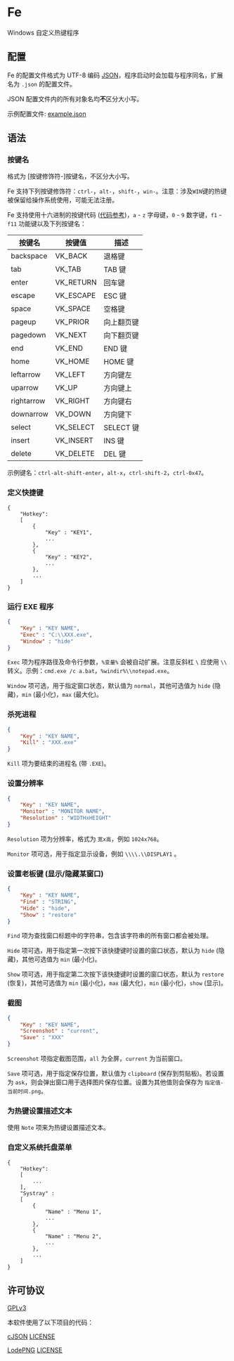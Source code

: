 # Fe

Windows 自定义热键程序

## 配置

Fe 的配置文件格式为 UTF-8 编码 [JSON](https://www.json.org/)，程序启动时会加载与程序同名，扩展名为 `.json` 的配置文件。

JSON 配置文件内的所有对象名均**不**区分大小写。

示例配置文件: [example.json](https://github.com/a1ive/fe/blob/master/example.json)

## 语法

### 按键名

格式为 [按键修饰符-]按键名，不区分大小写。

Fe 支持下列按键修饰符：`ctrl-`，`alt-`，`shift-`，`win-`。注意：涉及`WIN`键的热键被保留给操作系统使用，可能无法注册。

Fe 支持使用十六进制的按键代码 ([代码参考](https://docs.microsoft.com/en-us/windows/win32/inputdev/virtual-key-codes))，`a` - `z` 字母键，`0` - `9` 数字键，`f1` - `f11` 功能键以及下列按键名：

| 按键名     | 按键值    | 描述       |
| ---------- | --------- | ---------- |
| backspace  | VK_BACK   | 退格键     |
| tab        | VK_TAB    | TAB 键     |
| enter      | VK_RETURN | 回车键     |
| escape     | VK_ESCAPE | ESC 键     |
| space      | VK_SPACE  | 空格键     |
| pageup     | VK_PRIOR  | 向上翻页键 |
| pagedown   | VK_NEXT   | 向下翻页键 |
| end        | VK_END    | END 键     |
| home       | VK_HOME   | HOME 键    |
| leftarrow  | VK_LEFT   | 方向键左   |
| uparrow    | VK_UP     | 方向键上   |
| rightarrow | VK_RIGHT  | 方向键右   |
| downarrow  | VK_DOWN   | 方向键下   |
| select     | VK_SELECT | SELECT 键  |
| insert     | VK_INSERT | INS 键     |
| delete     | VK_DELETE | DEL 键     |

示例键名：`ctrl-alt-shift-enter`，`alt-x`，`ctrl-shift-2`，`ctrl-0x47`。

### 定义快捷键

```
{
	"Hotkey":
	[
		{
			"Key" : "KEY1",
			...
		},
		{
			"Key" : "KEY2",
			...
		},
        ...
	]
}
```

### 运行 EXE 程序

```json
{
	"Key" : "KEY NAME",
	"Exec" : "C:\\XXX.exe",
	"Window" : "hide"
}
```

`Exec` 项为程序路径及命令行参数，`%变量%` 会被自动扩展。注意反斜杠 `\` 应使用 `\\` 转义。示例：`cmd.exe /c a.bat`，`%windir%\\notepad.exe`。

`Window` 项可选，用于指定窗口状态，默认值为 `normal`，其他可选值为 `hide` (隐藏)，`min` (最小化)，`max` (最大化)。

### 杀死进程

```json
{
	"Key" : "KEY NAME",
	"Kill" : "XXX.exe"
}
```

`Kill` 项为要结束的进程名 (带 `.EXE`)。

### 设置分辨率

```json
{
	"Key" : "KEY NAME",
	"Monitor" : "MONITOR NAME",
	"Resolution" : "WIDTHxHEIGHT"
}
```

`Resolution` 项为分辨率，格式为 `宽x高`，例如 `1024x768`。

`Monitor` 项可选，用于指定显示设备，例如 `\\\\.\\DISPLAY1` 。

### 设置老板键 (显示/隐藏某窗口)

```json
{
	"Key" : "KEY NAME",
	"Find" : "STRING",
	"Hide" : "hide",
	"Show" : "restore"
}
```

`Find` 项为查找窗口标题中的字符串，包含该字符串的所有窗口都会被处理。

`Hide` 项可选，用于指定第一次按下该快捷键时设置的窗口状态，默认为 `hide` (隐藏)，其他可选值为 `min` (最小化)。

`Show` 项可选，用于指定第二次按下该快捷键时设置的窗口状态，默认为 `restore` (恢复)，其他可选值为 `min` (最小化)，`max` (最大化)，`min` (最小化)，`show` (显示)。

### 截图

```json
{
	"Key" : "KEY NAME",
	"Screenshot" : "current",
	"Save" : "XXX"
}
```

`Screenshot` 项指定截图范围，`all` 为全屏，`current` 为当前窗口。

`Save` 项可选，用于指定保存位置，默认值为 `clipboard` (保存到剪贴板)。若设置为 `ask`，则会弹出窗口用于选择图片保存位置。设置为其他值则会保存为 `指定值-当前时间.png`。

### 为热键设置描述文本

使用 `Note` 项来为热键设置描述文本。

### 自定义系统托盘菜单

```
{
	"Hotkey":
	[
        ...
	],
	"Systray" :
	[
		{
			"Name" : "Menu 1",
			...
		},
		{
			"Name" : "Menu 2",
			...
		},
		...
	]
}
```



## 许可协议

[GPLv3](https://www.gnu.org/licenses/gpl-3.0.en.html)

本软件使用了以下项目的代码：

[cJSON](https://github.com/DaveGamble/cJSON) [LICENSE](https://github.com/DaveGamble/cJSON/blob/master/LICENSE)

[LodePNG](https://github.com/lvandeve/lodepng) [LICENSE](https://github.com/lvandeve/lodepng/blob/master/LICENSE)

